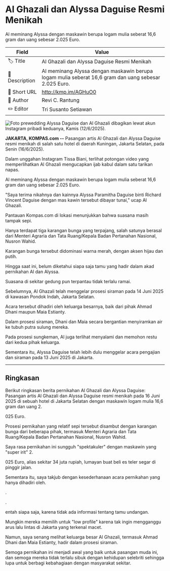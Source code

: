 # Al Ghazali dan Alyssa Daguise Resmi Menikah

Al meminang Alyssa dengan maskawin berupa logam mulia seberat 16,6 gram dan uang sebesar 2.025 Euro.

| Field         | Value                                                       |
|---------------|-------------------------------------------------------------|
| 🏷️ Title       | Al Ghazali dan Alyssa Daguise Resmi Menikah |
| 📝 Description | Al meminang Alyssa dengan maskawin berupa logam mulia seberat 16,6 gram dan uang sebesar 2.025 Euro. |
| 🔗 Short URL   | http://kmp.im/AGHuO0 |
| 👤 Author      | Revi C. Rantung |
| ✏️ Editor      | Tri Susanto Setiawan |

![Foto prewedding Alyssa Daguise dan Al Ghazali dibagikan lewat akun Instagram pribadi keduanya, Kamis (12/6/2025).](https://asset.kompas.com/crops/rgT8efLF0RXxCilJlYliDVQmb4k=/0x0:1080x720/750x500/data/photo/2025/06/12/684a5a9b36d89.png)

**JAKARTA, KOMPAS.com --** Pasangan artis Al Ghazali dan Alyssa Daguise resmi menikah di salah satu hotel di daerah Kuningan, Jakarta Selatan, pada Senin (16/6/2025).

Dalam unggahan Instagram Tissa Biani, terlihat potongan video yang memperlihatkan Al Ghazali mengucapkan ijab kabul dalam satu tarikan napas.

Al meminang Alyssa dengan maskawin berupa logam mulia seberat 16,6 gram dan uang sebesar 2.025 Euro.

"Saya terima nikahnya dan kainnya Alyssa Paramitha Daguise binti Richard Vincent Daguise dengan mas kawin tersebut dibayar tunai," ucap Al Ghazali.

Pantauan Kompas.com di lokasi menunjukkan bahwa suasana masih tampak sepi.

Hanya terdapat tiga karangan bunga yang terpajang, salah satunya berasal dari Menteri Agraria dan Tata Ruang/Kepala Badan Pertanahan Nasional, Nusron Wahid.

Karangan bunga tersebut didominasi warna merah, dengan aksen hijau dan putih.

Hingga saat ini, belum diketahui siapa saja tamu yang hadir dalam akad pernikahan Al dan Alyssa.

Suasana di sekitar gedung pun terpantau tidak terlalu ramai.

Sebelumnya, Al Ghazali telah menggelar prosesi siraman pada 14 Juni 2025 di kawasan Pondok Indah, Jakarta Selatan.

Acara tersebut dihadiri oleh keluarga besarnya, baik dari pihak Ahmad Dhani maupun Maia Estianty.

Dalam prosesi siraman, Dhani dan Maia secara bergantian menyiramkan air ke tubuh putra sulung mereka.

Pada prosesi sungkeman, Al juga terlihat menyalami dan memohon restu dari kedua pihak keluarga.

Sementara itu, Alyssa Daguise telah lebih dulu menggelar acara pengajian dan siraman pada 13 Juni 2025 di Jakarta.

---
## Ringkasan

Berikut ringkasan berita pernikahan Al Ghazali dan Alyssa Daguise: Pasangan artis Al Ghazali dan Alyssa Daguise resmi menikah pada 16 Juni 2025 di sebuah hotel di Jakarta Selatan dengan maskawin logam mulia 16,6 gram dan uang 2.

025 Euro.

 Prosesi pernikahan yang relatif sepi tersebut disambut dengan karangan bunga dari beberapa pihak, termasuk Menteri Agraria dan Tata Ruang/Kepala Badan Pertanahan Nasional, Nusron Wahid.



Saya rasa pernikahan ini sungguh "spektakuler" dengan maskawin yang "super irit" 2.

025 Euro, alias sekitar 34 juta rupiah, lumayan buat beli es teler segar di pinggir jalan.

 Sementara itu, saya takjub dengan kesederhanaan acara pernikahan yang hanya dihadiri oleh.

.

.

 entah siapa saja, karena tidak ada informasi tentang tamu undangan.

 Mungkin mereka memilih untuk "low profile" karena tak ingin mengganggu arus lalu lintas di Jakarta yang terkenal macet.

 Namun, saya senang melihat keluarga besar Al Ghazali, termasuk Ahmad Dhani dan Maia Estianty, hadir dalam prosesi siraman.

 Semoga pernikahan ini menjadi awal yang baik untuk pasangan muda ini, dan semoga mereka tidak terlalu sibuk dengan kehidupan selebriti sehingga lupa untuk berbagi kebahagiaan dengan masyarakat sekitar.
